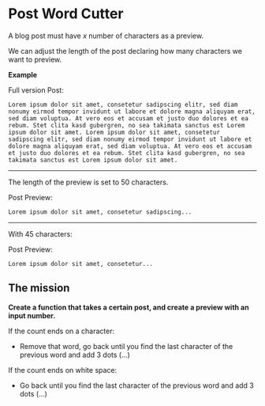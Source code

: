 # Post Word Cutter

A blog post must have _x_ number of characters as a preview.

We can adjust the length of the post declaring how many characters we want to preview.

**Example**

Full version Post:

`Lorem ipsum dolor sit amet, consetetur sadipscing elitr, sed diam nonumy eirmod tempor invidunt ut labore et dolore magna aliquyam erat, sed diam voluptua. At vero eos et accusam et justo duo dolores et ea rebum. Stet clita kasd gubergren, no sea takimata sanctus est Lorem ipsum dolor sit amet. Lorem ipsum dolor sit amet, consetetur sadipscing elitr, sed diam nonumy eirmod tempor invidunt ut labore et dolore magna aliquyam erat, sed diam voluptua. At vero eos et accusam et justo duo dolores et ea rebum. Stet clita kasd gubergren, no sea takimata sanctus est Lorem ipsum dolor sit amet.`

---

The length of the preview is set to 50 characters.

Post Preview:

`Lorem ipsum dolor sit amet, consetetur sadipscing...`

---

With 45 characters:

Post Preview:

`Lorem ipsum dolor sit amet, consetetur...`

## The mission

**Create a function that takes a certain post, and create a preview with an input number.**

If the count ends on a character:

- Remove that word, go back until you find the last character of the previous word and add 3 dots (...)

If the count ends on white space:

- Go back until you find the last character of the previous word and add 3 dots (...)

